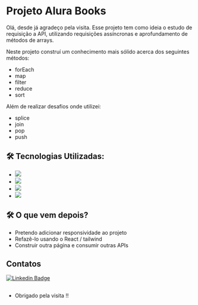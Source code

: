 # Projeto Alura Books


Olá, desde já agradeço pela visita. Esse projeto tem como ideia o estudo de requisição a API, utilizando requisições assíncronas e aprofundamento de métodos de arrays.

Neste projeto construí um conhecimento mais sólido acerca dos seguintes métodos:

* forEach
* map
* filter
* reduce
* sort

Além de realizar desafios onde utilizei:

* splice
* join
* pop
* push

## 🛠️ Tecnologias Utilizadas: 
* <img src="https://img.shields.io/badge/HTML5-E34F26?style=for-the-badge&logo=html5&logoColor=white" />
* <img src="https://img.shields.io/badge/CSS3-1572B6?style=for-the-badge&logo=css3&logoColor=white" />
* <img src="https://img.shields.io/badge/JavaScript-323330?style=for-the-badge&logo=javascript&logoColor=F7DF1E" />
* <img src ="https://img.shields.io/badge/Node.js-43853D?style=for-the-badge&logo=node.js&logoColor=white" />

## 🛠️ O que vem depois?
* Pretendo adicionar responsividade ao projeto
* Refazê-lo usando o React / tailwind
* Construir outra página e consumir outras APIs

## Contatos
[![Linkedin Badge](https://img.shields.io/badge/-LinkedIn-blue?style=flat-square&logo=Linkedin&logoColor=white&link=https://www.linkedin.com/in/kefesson-araujo-43592b220/)](https://www.linkedin.com/in/kefesson-araujo-43592b220/)
## 
- Obrigado pela visita !!
